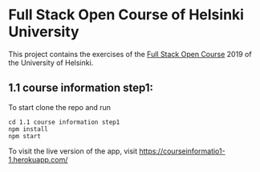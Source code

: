 
# Full Stack Open Course of Helsinki University

This project contains the exercises of the [Full Stack Open Course](https://fullstackopen.com/en/) 2019 of the University of Helsinki.

## 1.1 course information step1:

To start clone the repo and run
```
cd 1.1 course information step1
npm install
npm start
```
To visit the live version of the app, visit https://courseinformatio1-1.herokuapp.com/
